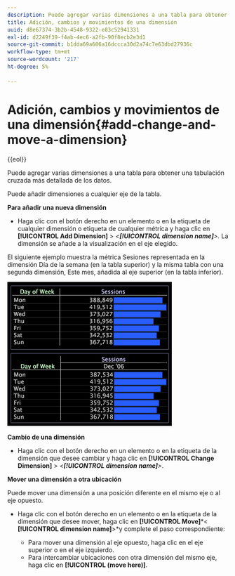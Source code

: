 ```yaml
---
description: Puede agregar varias dimensiones a una tabla para obtener una tabulación cruzada más detallada de los datos.
title: Adición, cambios y movimientos de una dimensión
uuid: d8e67374-3b2b-4548-9322-e83c52941331
exl-id: d2249f39-f4ab-4ec6-a2fb-90f8ecb2e3d1
source-git-commit: b1dda69a606a16dccca30d2a74c7e63dbd27936c
workflow-type: tm+mt
source-wordcount: '217'
ht-degree: 5%

---
```


# Adición, cambios y movimientos de una dimensión{#add-change-and-move-a-dimension}

{{eol}}

Puede agregar varias dimensiones a una tabla para obtener una tabulación cruzada más detallada de los datos.

Puede añadir dimensiones a cualquier eje de la tabla.

**Para añadir una nueva dimensión**

* Haga clic con el botón derecho en un elemento o en la etiqueta de cualquier dimensión o etiqueta de cualquier métrica y haga clic en **[!UICONTROL Add Dimension]** > *&lt;**[!UICONTROL dimension name]**>.* La dimensión se añade a la visualización en el eje elegido.

El siguiente ejemplo muestra la métrica Sesiones representada en la dimensión Día de la semana (en la tabla superior) y la misma tabla con una segunda dimensión, Este mes, añadida al eje superior (en la tabla inferior).

![](assets/vis_Table_CrossTab.png)

**Cambio de una dimensión**

* Haga clic con el botón derecho en un elemento o en la etiqueta de la dimensión que desee cambiar y haga clic en **[!UICONTROL Change Dimension]** > *&lt;**[!UICONTROL dimension name]**>*.

**Mover una dimensión a otra ubicación**

Puede mover una dimensión a una posición diferente en el mismo eje o al eje opuesto.

* Haga clic con el botón derecho en un elemento o en la etiqueta de la dimensión que desee mover, haga clic en **[!UICONTROL Move]***&lt; **[!UICONTROL dimension name]**>*y complete el paso correspondiente:

   * Para mover una dimensión al eje opuesto, haga clic en el eje superior o en el eje izquierdo.
   * Para intercambiar ubicaciones con otra dimensión del mismo eje, haga clic en **[!UICONTROL (move here)]**.
